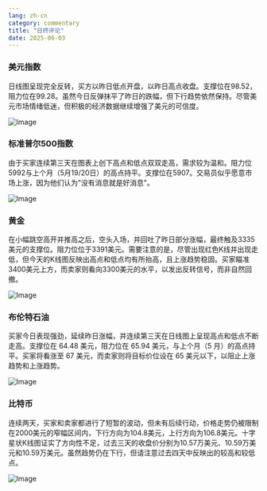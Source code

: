 ```yaml
---
lang: zh-cn
category: commentary
title: "日终评论"
date: 2025-06-03
---
```


### 美元指数

日线图呈现完全反转，买方以昨日低点开盘，以昨日高点收盘。支撑位在98.52，阻力位在99.28。虽然今日反弹抹平了昨日的跌幅，但下行趋势依然保持。尽管美元市场情绪低迷，但积极的经济数据继续增强了美元的可信度。

![Image](https://markleighedu.github.io/img/Jun-2025/03-Jun-2025/usdindex.jpg)

### 标准普尔500指数

由于买家连续第三天在图表上创下高点和低点双双走高，需求较为温和。阻力位5992与上个月（5月19/20日）的高点持平。支撑位在5907。交易员似乎愿意市场上涨，因为他们认为"没有消息就是好消息"。

![Image](https://markleighedu.github.io/img/Jun-2025/03-Jun-2025/sp500.jpg)

### 黄金

在小幅跳空高开并推高之后，空头入场，并回吐了昨日部分涨幅，最终触及3335美元的支撑位。阻力位位于3391美元。需要注意的是，尽管出现红色K线并出现走低，但今天的K线图反映出高点和低点均有所抬高，且上涨趋势稳固。买家瞄准3400美元上方，而卖家则看向3300美元的水平，以发出反转信号，而非自然回撤。

![Image](https://markleighedu.github.io/img/Jun-2025/03-Jun-2025/gold.jpg)

### 布伦特石油

买家今日表现强劲，延续昨日涨幅，并连续第三天在日线图上呈现高点和低点不断走高。支撑位在 64.48 美元，阻力位在 65.94 美元，与上个月（5 月）的高点持平。买家将看涨至 67 美元，而卖家则将目标价位设在 65 美元以下，以阻止上涨趋势和上涨趋势。

![Image](https://markleighedu.github.io/img/Jun-2025/03-Jun-2025/brentoil.jpg)

### 比特币

连续两天，买家和卖家都进行了短暂的波动，但未有后续行动，价格走势仍被限制在2000美元的窄幅区间内，下行方向为104.8美元，上行方向为106.8美元。十字星状K线图证实了方向性不足，过去三天的收盘价分别为10.57万美元、10.59万美元和10.59万美元。虽然趋势仍在下行，但请注意过去四天中反映出的较高和较低点。

![Image](https://markleighedu.github.io/img/Jun-2025/03-Jun-2025/bitcoin.jpg)

